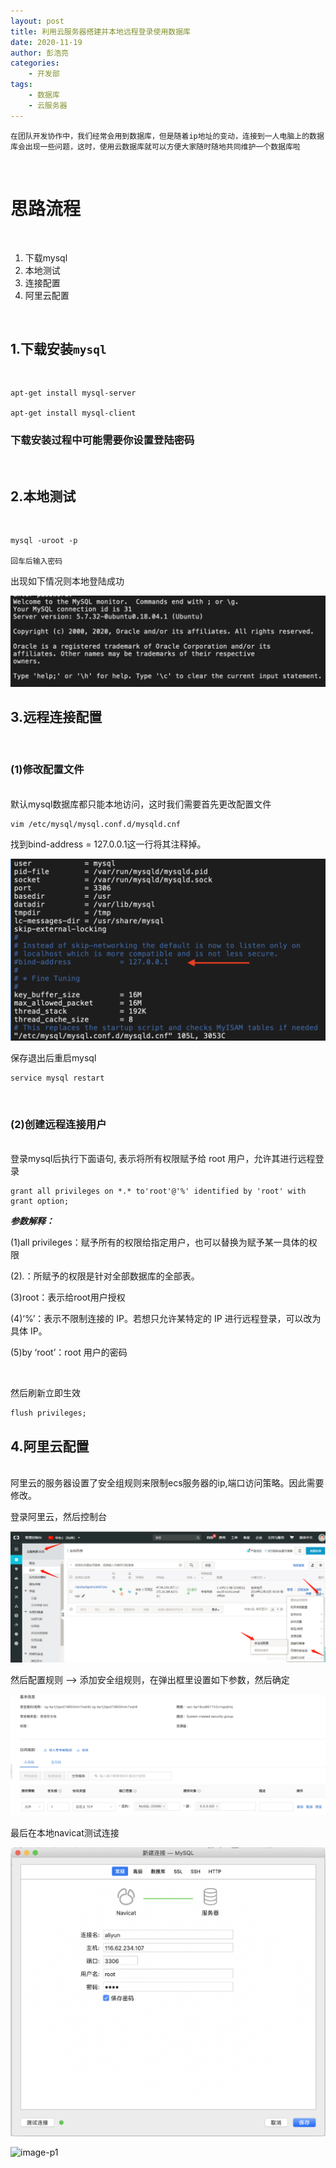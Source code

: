 ```yaml
---
layout: post
title: 利用云服务器搭建并本地远程登录使用数据库
date: 2020-11-19
author: 彭浩亮
categories:
    - 开发部
tags:
    - 数据库
    - 云服务器
---
```


    在团队开发协作中，我们经常会用到数据库，但是随着ip地址的变动，连接到一人电脑上的数据库会出现一些问题，这时，使用云数据库就可以方便大家随时随地共同维护一个数据库啦
<br>

# 思路流程
<br>

1. 下载mysql
2. 本地测试
3. 连接配置
4. 阿里云配置

<br>

## 1.下载安装`mysql`

<br>
  
```
apt-get install mysql-server
  
apt-get install mysql-client
```
###  下载安装过程中可能需要你设置登陆密码  
<br>

## 2.本地测试
<br>


```
mysql -uroot -p
  
回车后输入密码
```
出现如下情况则本地登陆成功
  
![image-p1](../imgs/2011/04/phl/localconnection.png)
  <br>

## 3.远程连接配置
` ` 
### (1)修改配置文件
<br>
默认mysql数据库都只能本地访问，这时我们需要首先更改配置文件

```
vim /etc/mysql/mysql.conf.d/mysqld.cnf
```
找到bind-address = 127.0.0.1这一行将其注释掉。
  
![image-p1](../imgs/2011/04/phl/1.png)

保存退出后重启mysql
```
service mysql restart
```
<br>

### (2)创建远程连接用户
<br>
登录mysql后执行下面语句, 表示将所有权限赋予给 root 用户，允许其进行远程登录

```
grant all privileges on *.* to'root'@'%' identified by 'root' with grant option;
```
  
***参数解释：***
  

(1)all privileges：赋予所有的权限给指定用户，也可以替换为赋予某一具体的权限
  
(2)*.*：所赋予的权限是针对全部数据库的全部表。
  
(3)root：表示给root用户授权


(4)‘%’：表示不限制连接的 IP。若想只允许某特定的 IP 进行远程登录，可以改为具体 IP。
  
(5)by ‘root’：root 用户的密码
  
  <br>
    
然后刷新立即生效
```
flush privileges;
```

## 4.阿里云配置
<br>
阿里云的服务器设置了安全组规则来限制ecs服务器的ip,端口访问策略。因此需要修改。
  
登录阿里云，然后控制台
  
![image-p1](../imgs/2011/04/phl/config.png)

然后配置规则 --> 添加安全组规则，在弹出框里设置如下参数，然后确定

![image-p1](../imgs/2011/04/phl/configAliyun.png)

最后在本地navicat测试连接

![image-p1](../imgs/2011/04/phl/connect.png)
  
![image-p1](../imgs/2011/04/phl/connectSuccessfully.png)